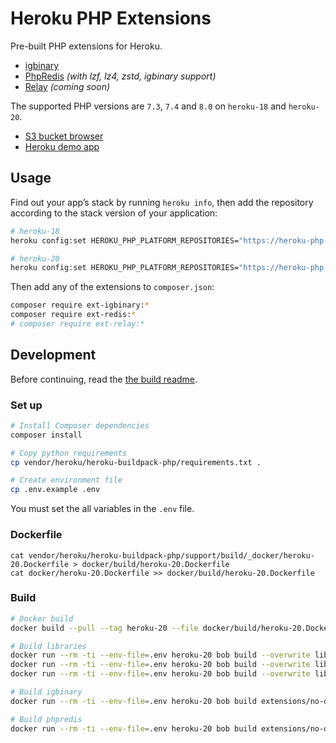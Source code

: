 # Heroku PHP Extensions

Pre-built PHP extensions for Heroku.

- [igbinary](https://pecl.php.net/package/igbinary)
- [PhpRedis](https://pecl.php.net/package/redis) _(with lzf, lz4, zstd, igbinary support)_
- [Relay](https://relaycache.com) _(coming soon)_

The supported PHP versions are `7.3`, `7.4` and `8.0` on `heroku-18` and `heroku-20`.

- [S3 bucket browser](https://s3.us-east-1.amazonaws.com/heroku-php-extensions/index.html)
- [Heroku demo app](https://php-extensions.herokuapp.com)

## Usage

Find out your app’s stack by running `heroku info`, then add the repository according to the stack version of your application:

```bash
# heroku-18
heroku config:set HEROKU_PHP_PLATFORM_REPOSITORIES="https://heroku-php-extensions.s3.amazonaws.com/dist-heroku-18-stable/"

# heroku-20
heroku config:set HEROKU_PHP_PLATFORM_REPOSITORIES="https://heroku-php-extensions.s3.amazonaws.com/dist-heroku-20-stable/"
```

Then add any of the extensions to `composer.json`:

```bash
composer require ext-igbinary:*
composer require ext-redis:*
# composer require ext-relay:*
```

## Development

Before continuing, read the [the build readme](https://github.com/heroku/heroku-buildpack-php/blob/main/support/build/README.md).

### Set up

```bash
# Install Composer dependencies
composer install

# Copy python requirements
cp vendor/heroku/heroku-buildpack-php/requirements.txt .

# Create environment file
cp .env.example .env
```

You must set the all variables in the `.env` file.

### Dockerfile

```
cat vendor/heroku/heroku-buildpack-php/support/build/_docker/heroku-20.Dockerfile > docker/build/heroku-20.Dockerfile
cat docker/heroku-20.Dockerfile >> docker/build/heroku-20.Dockerfile
```

### Build

```bash
# Docker build
docker build --pull --tag heroku-20 --file docker/build/heroku-20.Dockerfile .

# Build libraries
docker run --rm -ti --env-file=.env heroku-20 bob build --overwrite libraries/liblzf-3.6
docker run --rm -ti --env-file=.env heroku-20 bob build --overwrite libraries/lz4-1.9.3
docker run --rm -ti --env-file=.env heroku-20 bob build --overwrite libraries/zstd-1.4.9

# Build igbinary
docker run --rm -ti --env-file=.env heroku-20 bob build extensions/no-debug-non-zts-20200930/igbinary-3.2.1

# Build phpredis
docker run --rm -ti --env-file=.env heroku-20 bob build extensions/no-debug-non-zts-20200930/redis-5.3.3
```
